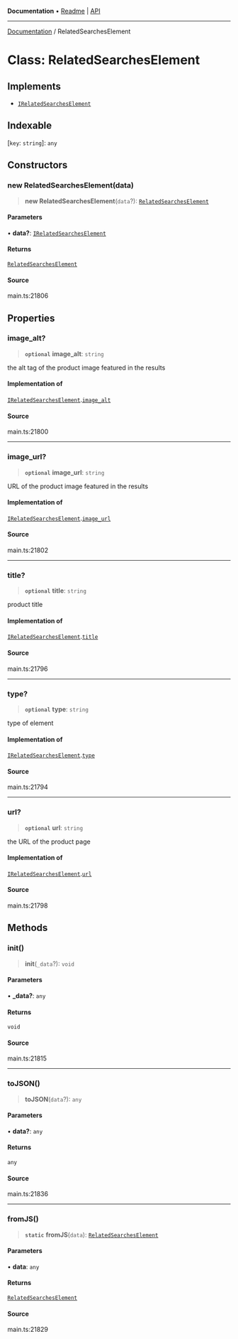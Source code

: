 **Documentation** • [Readme](../README.md) \| [API](../globals.md)

***

[Documentation](../README.md) / RelatedSearchesElement

# Class: RelatedSearchesElement

## Implements

- [`IRelatedSearchesElement`](../interfaces/IRelatedSearchesElement.md)

## Indexable

 \[`key`: `string`\]: `any`

## Constructors

### new RelatedSearchesElement(data)

> **new RelatedSearchesElement**(`data`?): [`RelatedSearchesElement`](RelatedSearchesElement.md)

#### Parameters

• **data?**: [`IRelatedSearchesElement`](../interfaces/IRelatedSearchesElement.md)

#### Returns

[`RelatedSearchesElement`](RelatedSearchesElement.md)

#### Source

main.ts:21806

## Properties

### image\_alt?

> **`optional`** **image\_alt**: `string`

the alt tag of the product image featured in the results

#### Implementation of

[`IRelatedSearchesElement`](../interfaces/IRelatedSearchesElement.md).[`image_alt`](../interfaces/IRelatedSearchesElement.md#image_alt)

#### Source

main.ts:21800

***

### image\_url?

> **`optional`** **image\_url**: `string`

URL of the product image featured in the results

#### Implementation of

[`IRelatedSearchesElement`](../interfaces/IRelatedSearchesElement.md).[`image_url`](../interfaces/IRelatedSearchesElement.md#image_url)

#### Source

main.ts:21802

***

### title?

> **`optional`** **title**: `string`

product title

#### Implementation of

[`IRelatedSearchesElement`](../interfaces/IRelatedSearchesElement.md).[`title`](../interfaces/IRelatedSearchesElement.md#title)

#### Source

main.ts:21796

***

### type?

> **`optional`** **type**: `string`

type of element

#### Implementation of

[`IRelatedSearchesElement`](../interfaces/IRelatedSearchesElement.md).[`type`](../interfaces/IRelatedSearchesElement.md#type)

#### Source

main.ts:21794

***

### url?

> **`optional`** **url**: `string`

the URL of the product page

#### Implementation of

[`IRelatedSearchesElement`](../interfaces/IRelatedSearchesElement.md).[`url`](../interfaces/IRelatedSearchesElement.md#url)

#### Source

main.ts:21798

## Methods

### init()

> **init**(`_data`?): `void`

#### Parameters

• **\_data?**: `any`

#### Returns

`void`

#### Source

main.ts:21815

***

### toJSON()

> **toJSON**(`data`?): `any`

#### Parameters

• **data?**: `any`

#### Returns

`any`

#### Source

main.ts:21836

***

### fromJS()

> **`static`** **fromJS**(`data`): [`RelatedSearchesElement`](RelatedSearchesElement.md)

#### Parameters

• **data**: `any`

#### Returns

[`RelatedSearchesElement`](RelatedSearchesElement.md)

#### Source

main.ts:21829
